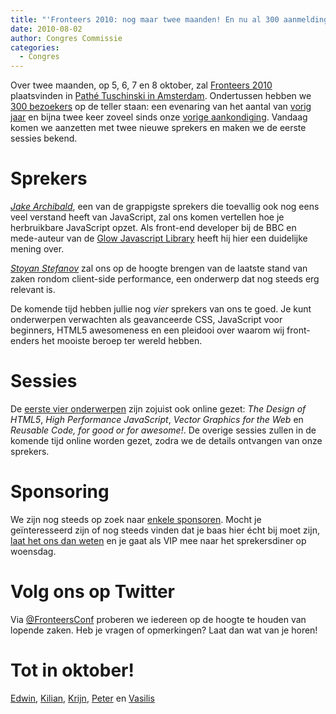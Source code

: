 ```yaml
---
title: "'Fronteers 2010: nog maar twee maanden! En nu al 300 aanmeldingen!'"
date: 2010-08-02
author: Congres Commissie
categories: 
  - Congres
---
```

Over twee maanden, op 5, 6, 7 en 8 oktober, zal [Fronteers 2010](/congres/2010) plaatsvinden in [Pathé Tuschinski in Amsterdam](/congres/2010/venue). Ondertussen hebben we [300 bezoekers](/congres/2010/attendees) op de teller staan: een evenaring van het aantal van [vorig jaar](/congres/2009/attendees) en bijna twee keer zoveel sinds onze [vorige aankondiging](/blog/2010/06/fronteers-2010-einde-early-bird). Vandaag komen we aanzetten met twee nieuwe sprekers en maken we de eerste sessies bekend.

# Sprekers

*[Jake Archibald](/congres/2010/speakers#jake-archibald)*, een van de grappigste sprekers die toevallig ook nog eens veel verstand heeft van JavaScript, zal ons komen vertellen hoe je herbruikbare JavaScript opzet. Als front-end developer bij de BBC en mede-auteur van de [Glow Javascript Library](http://www.bbc.co.uk/glow/) heeft hij hier een duidelijke mening over.

*[Stoyan Stefanov](/congres/2010/speakers#stoyan-stefanov)* zal ons op de hoogte brengen van de laatste stand van zaken rondom client-side performance, een onderwerp dat nog steeds erg relevant is.

De komende tijd hebben jullie nog _vier_ sprekers van ons te goed. Je kunt onderwerpen verwachten als geavanceerde CSS, JavaScript voor beginners, HTML5 awesomeness en een pleidooi over waarom wij front-enders het mooiste beroep ter wereld hebben.

# Sessies

De [eerste vier onderwerpen](/congres/2010/sessions) zijn zojuist ook online gezet: *The Design of HTML5*, *High Performance JavaScript*, *Vector Graphics for the Web* en *Reusable Code, for good or for awesome!*. De overige sessies zullen in de komende tijd online worden gezet, zodra we de details ontvangen van onze sprekers.

# Sponsoring

We zijn nog steeds op zoek naar [enkele sponsoren](/congres/2010/sponsorships). Mocht je geïnteresseerd zijn of nog steeds vinden dat je baas hier écht bij moet zijn, [laat het ons dan weten](/congres/2010/contact) en je gaat als VIP mee naar het sprekersdiner op woensdag.

# Volg ons op Twitter

Via [@FronteersConf](https://twitter.com/FronteersConf) proberen we iedereen op de hoogte te houden van lopende zaken. Heb je vragen of opmerkingen? Laat dan wat van je horen!

# Tot in oktober!

[Edwin](https://twitter.com/edwinm), [Kilian](https://twitter.com/kilianvalkhof), [Krijn](https://twitter.com/krijnhoetmer), [Peter](https://twitter.com/pesla) en [Vasilis](https://twitter.com/vasilis)
